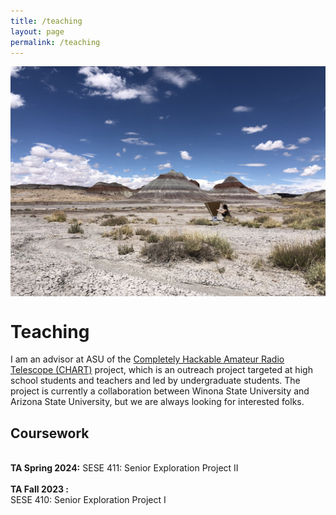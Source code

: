 ```yaml
---
title: /teaching
layout: page
permalink: /teaching
---
```


<p align="center">
<img src="graphics/chart.jpeg" alt="chart"  width=551 height=368 align="center">
</p>
  
<p align="center">
  
# Teaching

I am an advisor at ASU of the [Completely Hackable Amateur Radio Telescope (CHART)](astrochart.github.io) project, which is an outreach project targeted at high school students and teachers and led by undergraduate students. The project is currently a collaboration between Winona State University and Arizona State University, but we are always looking for interested folks. 

## Coursework 
<br>
<b>TA Spring 2024:</b> 
SESE 411: Senior Exploration Project II
<br/><br/>
<b>TA Fall 2023 :</b>
<br>
SESE 410: Senior Exploration Project I



